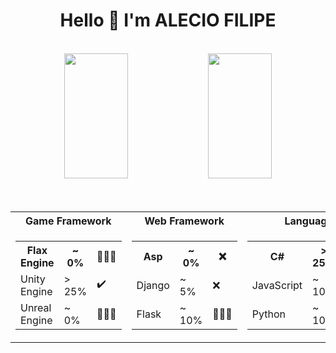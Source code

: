 <div align="center">
    <h1>Hello 👋 I'm ALECIO FILIPE</h1>
    <br>
    <div>
        <img height="200px !important" width="45% !important" src="https://github-readme-stats.vercel.app/api?username=alec1o&theme=vue-dark&show_icons=true&show_owner=true&count_private=true&include_all_commits=true&hide_border=true">
        <img height="200px !important" width="45% !important" src="https://github-readme-stats.vercel.app/api/top-langs/?username=alec1o&layout=compact&theme=vue-dark&hide_border=true"">
    </div>
    <br><br>
<div>
    <div align=" center">
        <table>
            <tr>
                <th>Game Framework</th>
                <th>Web Framework</th>
                <th>Language</th>
            </tr>
            <tr>
                <td align="center">
                    <table>
                        <tr>
                            <th>Flax Engine</th>
                            <th> ~ 0% </th>
                            <th>👨🏻‍🦽</th>
                        </tr>
                        <tr>
                            <td>Unity Engine</td>
                            <td>> 25% </td>
                            <td>✔️</td>
                        </tr>
                        <tr>
                            <td>Unreal Engine</td>
                            <td> ~ 0% </td>
                            <td>👨🏻‍🦽</td>
                        </tr>
                    </table>
                </td>
                <td align="center">
                    <table>
                        <tr>
                            <th>Asp</th>
                            <th> ~ 0% </th>
                            <th>❌</th>
                        </tr>
                        <tr>
                            <td>Django</td>
                            <td> ~ 5% </td>
                            <td>❌</td>
                        </tr>
                        <tr>
                            <td>Flask</td>
                            <td> ~ 10% </td>
                            <td>👨🏻‍🎓</td>
                        </tr>
                    </table>
                </td>
                <td align="center">
                    <table>
                        <tr>
                            <th>C#</th>
                            <th> > 25% </th>
                            <th>✔️</th>
                        </tr>
                        <tr>
                            <td>JavaScript</td>
                            <td> ~ 10% </td>
                            <td>❌</td>
                        </tr>
                        <tr>
                            <td>Python</td>
                            <td> ~ 10% </td>
                            <td>👨🏻‍🎓</td>
                        </tr>
                    </table>
                </td>
            </tr>
        </table>
    </div>
</div>
